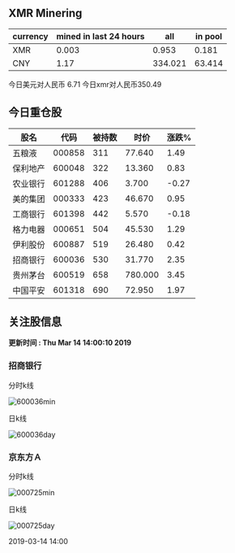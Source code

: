 ## XMR Minering

|currency|mined in last 24 hours|all|in pool|
|---|---|---|---|
|XMR|0.003|0.953|0.181|
|CNY|1.17|334.021|63.414|

今日美元对人民币 6.71	今日xmr对人民币350.49


## 今日重仓股 

|股名|代码|被持数|时价|涨跌%|
|---|---|---|---|---|
|五粮液|000858|311|77.640|1.49|
|保利地产|600048|322|13.360|0.83|
|农业银行|601288|406|3.700|-0.27|
|美的集团|000333|423|46.670|0.95|
|工商银行|601398|442|5.570|-0.18|
|格力电器|000651|504|45.530|1.29|
|伊利股份|600887|519|26.480|0.42|
|招商银行|600036|530|31.770|2.35|
|贵州茅台|600519|658|780.000|3.45|
|中国平安|601318|690|72.950|1.97|

## 关注股信息
**更新时间 : Thu Mar 14 14:00:10 2019**
### 招商银行 
分时k线

![600036min](http://image.sinajs.cn/newchart/min/n/sh600036.gif)

日k线

![600036day](http://image.sinajs.cn/newchart/daily/n/sh600036.gif)

### 京东方Ａ 
分时k线

![000725min](http://image.sinajs.cn/newchart/min/n/sz000725.gif)

日k线

![000725day](http://image.sinajs.cn/newchart/daily/n/sz000725.gif)

2019-03-14 14:00